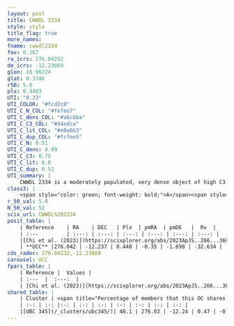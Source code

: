 ```yaml
---
layout: post
title: CWWDL 2334
style: style
title_flag: true
more_names: 
fname: cwwdl2334
fov: 0.167
ra_icrs: 276.04232
de_icrs: -12.23669
glon: 18.96224
glat: 0.3746
r50: 5.0
plx: 0.4483
UTI: "0.23"
UTI_COLOR: "#fcd2c0"
UTI_C_N_COL: "#fefee7"
UTI_C_dens_COL: "#a6cbba"
UTI_C_C3_COL: "#d4edca"
UTI_C_lit_COL: "#e0a6b3"
UTI_C_dup_COL: "#fcfee5"
UTI_C_N: 0.51
UTI_C_dens: 0.99
UTI_C_C3: 0.75
UTI_C_lit: 0.0
UTI_C_dup: 0.52
UTI_summary: |
    CWWDL 2334 is a moderately populated, very dense object of high C3 quality. It was recently reported in the literature.<br><br>This is likely a unique object, which shares a moderate percentage of members with at least one previously reported entry.
class3: |
    <span style="color: green; font-weight: bold;">A</span><span style="color: #FFC300; font-weight: bold;">B</span>
r_50_val: 5.0
N_50_val: 52
scix_url: CWWDL%202334
posit_table: |
    | Reference    | RA    | DEC   | Plx  | pmRA  | pmDE   |  Rv  |
    | :---         | :---: | :---: | :---: | :---: | :---: | :---: |
    |[Chi et al. (2023)](https://scixplorer.org/abs/2023ApJS..266...36C) | 276.05 | -12.218 | 0.443 | -0.308 | -1.698 | -- |
    | **UCC** |276.042 | -12.237 | 0.448 | -0.35 | -1.698 | -32.634 | 
cds_radec: 276.04232,-12.23669
carousel: UCC
fpars_table: |
    | Reference |  Values |
    | :---  |  :---:  |
    | [Chi et al. (2023)](https://scixplorer.org/abs/2023ApJS..266...36C) | `logAge=5.78, Z=0.37` |
shared_table: |
    | Cluster | <span title="Percentage of members that this OC shares with the ones listed">%</span>   | RA   | DEC   | Plx   | pmRA  | pmDE  | Rv | UTI |
    | :-: | :-: |:-: | :-: | :-: | :-: | :-: | :-: | :-: |
    |[UBC 345](/_clusters/ubc345/)| 48.1 | 276.03 | -12.24 | 0.47 | -0.43 | -1.7 | -63.45 |0.51 |
---
```


